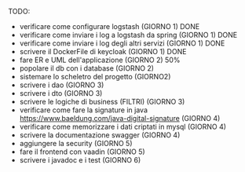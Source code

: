 TODO:
- verificare come configurare logstash (GIORNO 1) DONE
- verificare come inviare i log a logstash da spring (GIORNO 1) DONE
- verificare come inviare i log degli altri servizi (GIORNO 1) DONE
- scrivere il DockerFile di keycloak (GIORNO 1) DONE
- fare ER e UML dell'applicazione (GIORNO 2) 50%
- popolare il db con i database (GIORNO 2)
- sistemare lo scheletro del progetto (GIORNO2)
- scrivere i dao (GIORNO 3)
- scrivere i dto (GIORNO 3)
- scrivere le logiche di business (FILTRI) (GIORNO 3)
- verificare come fare la signature in java https://www.baeldung.com/java-digital-signature (GIORNO 4)
- verificare come memorizzare i dati criptati in mysql (GIORNO 4)
- scrivere la documentazione swagger (GIORNO 4)
- aggiungere la security (GIORNO 5)
- fare il frontend con vaadin (GIORNO 5)
- scrivere i javadoc e i test (GIORNO 6)